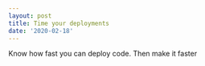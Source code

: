 ```yaml
---
layout: post
title: Time your deployments
date: '2020-02-18'
---
```


Know how fast you can deploy code. Then make it faster
